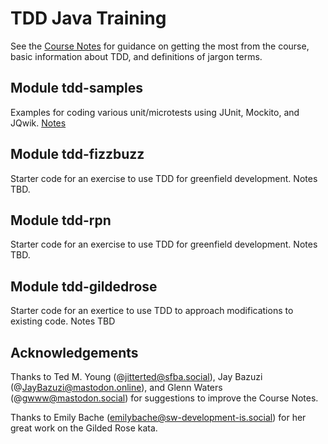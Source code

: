 # TDD Java Training

See the [Course Notes](docs/Course_Notes.md) for guidance on getting the most from the course, basic information about TDD, and definitions of jargon terms. 

## Module tdd-samples 

Examples for coding various unit/microtests using JUnit, Mockito, and JQwik. [Notes](docs/Package_samples.md)

## Module tdd-fizzbuzz 

Starter code for an exercise to use TDD for greenfield development. Notes TBD.

## Module tdd-rpn

Starter code for an exercise to use TDD for greenfield development. Notes TBD.

## Module tdd-gildedrose

Starter code for an exertice to use TDD to approach modifications to existing code. Notes TBD

## Acknowledgements 

Thanks to Ted M. Young (@jitterted@sfba.social), Jay Bazuzi (@JayBazuzi@mastodon.online), and Glenn Waters (@gwww@mastodon.social) for suggestions to improve the Course Notes.

Thanks to Emily Bache (emilybache@sw-development-is.social) for her great work on the Gilded Rose kata. 

